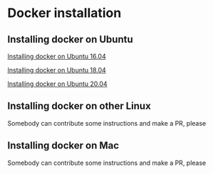 # Docker installation

## Installing docker on Ubuntu

[Installing docker on Ubuntu 16.04](https://www.digitalocean.com/community/tutorials/how-to-install-and-use-docker-on-ubuntu-16-04)

[Installing docker on Ubuntu 18.04](https://www.digitalocean.com/community/tutorials/how-to-install-and-use-docker-on-ubuntu-18-04)

[Installing docker on Ubuntu 20.04](https://www.digitalocean.com/community/tutorials/how-to-install-and-use-docker-on-ubuntu-20-04)

## Installing docker on other Linux

Somebody can contribute some instructions and make a PR, please

## Installing docker on Mac

Somebody can contribute some instructions and make a PR, please

